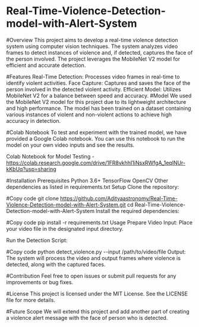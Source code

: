 # Real-Time-Violence-Detection-model-with-Alert-System

#Overview
This project aims to develop a real-time violence detection system using computer vision techniques. The system analyzes video frames to detect instances of violence and, if detected, captures the face of the person involved. The project leverages the MobileNet V2 model for efficient and accurate detection.

#Features
Real-Time Detection: Processes video frames in real-time to identify violent activities.
Face Capture: Captures and saves the face of the person involved in the detected violent activity.
Efficient Model: Utilizes MobileNet V2 for a balance between speed and accuracy.
#Model
We used the MobileNet V2 model for this project due to its lightweight architecture and high performance. The model has been trained on a dataset containing various instances of violent and non-violent actions to achieve high accuracy in detection.

#Colab Notebook
To test and experiment with the trained model, we have provided a Google Colab notebook. You can use this notebook to run the model on your own video inputs and see the results.

Colab Notebook for Model Testing - https://colab.research.google.com/drive/1FR8vkhhI1iNsxRWfgA_1eqINUr-kKbUq?usp=sharing

#Installation
Prerequisites
Python 3.6+
TensorFlow
OpenCV
Other dependencies as listed in requirements.txt
Setup
Clone the repository:


#Copy code
git clone https://github.com/Adityaastronomy/Real-Time-Violence-Detection-model-with-Alert-System.git
cd Real-Time-Violence-Detection-model-with-Alert-System
Install the required dependencies:


#Copy code
pip install -r requirements.txt
Usage
Prepare Video Input: Place your video file in the designated input directory.

Run the Detection Script:


#Copy code
python detect_violence.py --input /path/to/video/file
Output: The system will process the video and output frames where violence is detected, along with the captured faces.


#Contribution
Feel free to open issues or submit pull requests for any improvements or bug fixes.

#License
This project is licensed under the MIT License. See the LICENSE file for more details.

#Future Scope
We will extend this project and add another part of creating a violence alert message with the face of person who is detected.
